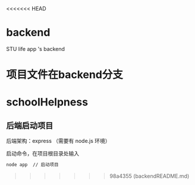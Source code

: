 <<<<<<< HEAD
# backend
STU life app 's backend

项目文件在backend分支
=======
# schoolHelpness

## 后端启动项目

后端架构：express （需要有 node.js 环境）

启动命令，在项目根目录处输入

```bash
node app  // 启动项目
```
>>>>>>> 98a4355 (backendREADME.md)
